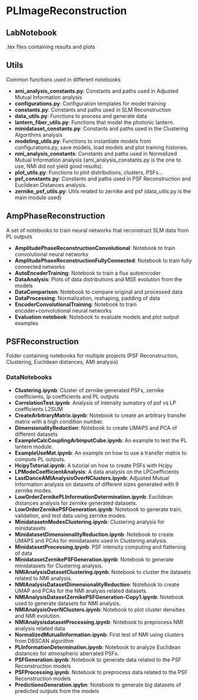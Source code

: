 # PLImageReconstruction

## LabNotebook
.tex files containing results and plots

## Utils
Common functions used in different notebooks
- **ami_analysis_constants.py**: Constants and paths used in Adjusted Mutual Information analysis
- **configurations.py**: Configuration templates for model training
- **constants.py**: Constants and paths used in SLM Reconstruction
- **data_utils.py**: Functions to process and generate data
- **lantern_fiber_utils.py**: Functions that model the photonic lantern.
- **minidataset_constants.py**: Constants and paths used in the Clustering Algorithms analysis
- **modeling_utils.py**: Functions to instantiate models from configurations.py, save models, load models and plot training histories.
- **nmi_analysis_constants**: Constants and paths used in Normalized Mutual Information analysis (ami_analysis_constants.py is the one to use, NMI did not yield good results).
- **plot_utils.py**: Functions to plot distributions, clusters, PSFs...
- **psf_constants.py**: Constants and paths used in PSF Reconstruction and Euclidean Distances analysis.
- **zernike_psf_utils.py**: Utils related to zernike and psf (data_utils.py is the main module used)

## AmpPhaseReconstruction
A set of notebooks to train neural networks that reconstruct SLM data from PL outputs
- **AmplitudePhaseReconstructionConvolutional**: Notebook to train convolutional neural networks
- **AmplitudePhaseReconstructionFullyConnected**: Notebook to train fully connected networks
- **AutoEncoderTraining**: Notebook to train a flux autoencoder
- **DataAnalysis**: Plots of data distributions and MSE evolution from the models
- **DataComparison**: Notebook to compare original and processed data
- **DataProcessing**: Normalization, reshaping, padding of data
- **EncoderConvolutionalTraining**: Notebook to train encoder+convolutional neural networks
- **Evaluation notebook**: Notebook to  evaluate models and plot output examples

## PSFReconstruction
Folder containing notebooks for multiple projects (PSF Reconstruction, Clustering, Euclidean distances, AMI analysis)

### DataNotebooks
- **Clustering.ipynb**: Cluster of zernike generated PSFs, zernike coefficients, lp coefficients and PL outputs
- **CorrelationTest.ipynb**: Analysis of intensity sumatory of psf vs LP coefficients L2SUM
- **CreateArbitraryMatrix.ipynb**: Notebook to create an arbitrary transfer matrix with a high condition number.
- **DimensionalityReduction**: Notebook to create UMAPS and PCA of different datasets
- **ExampleCalcCouplingArbinputCube.ipynb**: An example to test the PL lantern module.
- **ExampleUseMat.ipynb**: An example on how to use a transfer matrix to compute PL outputs.
- **HcipyTutorial.ipynb**: A tutorial on how to create PSFs with Hcipy
- **LPModeCoefficientAnalysis**: A data analysis on the LPCoefficients
- **LastDanceAMIAnalysisOverNClusters.ipynb**: Adjusted Mutual Information analysis on datasets of different sizes generated with 9 zernike modes.
- **LowOrderZernikePLInformationDetermination.ipynb**: Euclidean distances analysis for zernike generated datasets.
- **LowOrderZernikePSFGeneration.ipynb**: Notebook to generate train, validation, and test data using zernike modes.
- **MinidatasetnModesClustering.ipynb**: Clustering analysis for minidatasets
- **MinidatasetDimensionalityReduction.ipynb**: Notebook to create UMAPS and PCAs for minidatasets used in Clustering analysis.
- **MinidatasetProcessing.ipynb**: PSF intensity computing and flattening of data
- **MinidatasetZernikePSFGeneration.ipynb**: Notebook to generate minidatasets for Clustering analysis.
- **NMIAnalysisDatasetClustering.ipynb**: Notebook to cluster the datasets related to NMI analysis.
- **NMIAnalysisDatasetDimensionalityReduction**: Notebook to create UMAP and PCAs for the NMI analysis related datasets.
- **NMIAnalysisDatasetZernikePSFGeneration-Copy1.ipynb**: Notebook used to generate datasets for NMI analysis.
- **NMIAnalysisOverNClusters.ipynb**: Notebook to plot cluster densities and NMI evolution.
- **NMIAnalysisdatasetProcessing.ipynb**: Notebook to preprocess NMI analysis related data
- **NormalizedMutualInformation.ipynb**: First test of NMI using clusters from DBSCAN algorithm
- **PLInformationDetermination.ipynb**: Notebook to analyze Euclidean distances for atmospheric aberrated PSFs.
- **PSFGeneration.ipynb**: Notebook to generate data related to the PSF Reconstruction models
- **PSFProcessing.ipynb**: Notebook to preprocess data related to the PSF Reconstruction models
- **PredictionsGeneration.ipybn**: Notebook to generate big datasets of predicted outputs from the models
